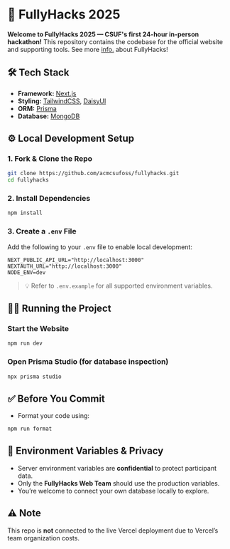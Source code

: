 # 🚀 FullyHacks 2025

**Welcome to FullyHacks 2025 — CSUF's first 24-hour in-person hackathon!** This repository contains the codebase for the official website and supporting tools. See more [info.](https://acmcsuf.com/hackathons) about FullyHacks!

## 🛠 Tech Stack

- **Framework:** [Next.js](https://nextjs.org/)
- **Styling:** [TailwindCSS](https://tailwindcss.com/), [DaisyUI](https://daisyui.com/)
- **ORM:** [Prisma](https://www.prisma.io/)
- **Database:** [MongoDB](https://www.mongodb.com/)

## ⚙️ Local Development Setup

### 1. Fork & Clone the Repo

```bash
git clone https://github.com/acmcsufoss/fullyhacks.git
cd fullyhacks
```

### 2. Install Dependencies

```bash
npm install
```

### 3. Create a `.env` File

Add the following to your `.env` file to enable local development:

```env
NEXT_PUBLIC_API_URL="http://localhost:3000"
NEXTAUTH_URL="http://localhost:3000"
NODE_ENV=dev
```

> 💡 Refer to `.env.example` for all supported environment variables.

## 🏃‍♂️ Running the Project

### Start the Website

```bash
npm run dev
```

### Open Prisma Studio (for database inspection)

```bash
npx prisma studio
```

## ✅ Before You Commit

- Format your code using:

```bash
npm run format
```

## 🔐 Environment Variables & Privacy

- Server environment variables are **confidential** to protect participant data.
- Only the **FullyHacks Web Team** should use the production variables.
- You’re welcome to connect your own database locally to explore.

## ⚠️ Note

This repo is **not** connected to the live Vercel deployment due to Vercel’s team organization costs.
